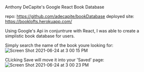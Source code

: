 Anthony DeCapite's Google React Book Database 

repo: https://github.com/adecapite/bookDatabase
deployed site:
https://booklofts.herokuapp.com/

Using Google's Api in conjuntrure with React, I was able to create a simplistic book database for users.

Simply search the name of the book youre looking for:
![Screen Shot 2021-06-24 at 3 00 15 PM](https://user-images.githubusercontent.com/77472956/123318315-1475a200-d4fd-11eb-9efb-890120a724bc.png)

CLicking Save will move it into your 'Saved' page:
![Screen Shot 2021-06-24 at 3 00 23 PM](https://user-images.githubusercontent.com/77472956/123318426-2f481680-d4fd-11eb-9d17-37a661207ea9.png)

